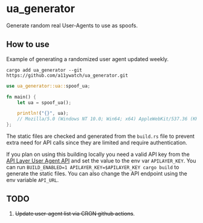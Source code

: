 # ua_generator

Generate random real User-Agents to use as spoofs.

## How to use

Example of generating a randomized user agent updated weekly.

```
cargo add ua_generator --git https://github.com/a11ywatch/ua_generator.git
```

```rust
use ua_generator::ua::spoof_ua;

fn main() {
    let ua = spoof_ua();

    println!("{}", ua);
    // Mozilla/5.0 (Windows NT 10.0; Win64; x64) AppleWebKit/537.36 (KHTML, like Gecko) Chrome/101.0.4951.54 Safari/537.36
};
```

The static files are checked and generated from the `build.rs` file to prevent extra need for API calls since they are limited and require authentication.

If you plan on using this building locally you need a valid API key from the [API Layer User Agent API](https://apilayer.com/marketplace/user_agent-api) and set the value to the env var `APILAYER_KEY`. You can run `BUILD_ENABLED=1 APILAYER_KEY=$APILAYER_KEY cargo build` to generate the static files. You can also change the API endpoint using the env variable `API_URL`.

## TODO

1. ~~Update user-agent list via CRON github actions~~.
